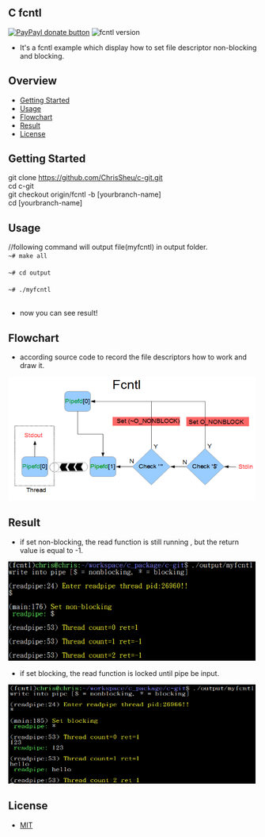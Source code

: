 ## C fcntl

[![PayPayl donate button](https://img.shields.io/badge/paypal-donate-yellow.svg)](https://www.paypal.com/cgi-bin/webscr?cmd=_s-xclick&hosted_button_id=JCT98Z2B5WMM8 "Donate once-off to this project using Paypal")
![fcntl version](https://img.shields.io/badge/fcntl-1.0.0-red.svg)

* It's a fcntl example which display how to set file descriptor non-blocking and blocking.

## Overview

* [Getting Started](#getting-started)
* [Usage](#usage)
* [Flowchart](#flowchart)
* [Result](#result)
* [License](#license)

## Getting Started
git clone https://github.com/ChrisSheu/c-git.git<br>
cd c-git<br>
git checkout origin/fcntl -b [yourbranch-name]<br>
cd [yourbranch-name]

## Usage
//following command will output file(myfcntl) in output folder.<br>
`~# make all`<br><br>
`~# cd output`<br><br>
`~# ./myfcntl `<br><br>

* now you can see result!<br>

## Flowchart

* according source code to record the file descriptors how to work and draw it.

<div>
<img src="https://raw.githubusercontent.com/ChrisSheu/c-git/fcntl/docs/FlowChart.PNG" align="left|bottom" height="250" width="500">
</div>

## Result

* if set non-blocking, the read function is still running , but the return value is equal to -1.

<div>
<img src="https://raw.githubusercontent.com/ChrisSheu/c-git/fcntl/docs/setnonblocking.PNG" align="left|bottom" height="200" width="500">
</div>

* if set blocking, the read function is locked until pipe be input.

<div>
<img src="https://raw.githubusercontent.com/ChrisSheu/c-git/fcntl/docs/setblocking.PNG" align="left|bottom" height="200" width="500">
</div>

## License
* [MIT](http://opensource.org/licenses/MIT)
